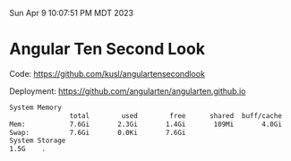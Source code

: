 Sun Apr  9 10:07:51 PM MDT 2023

# Angular Ten Second Look

Code: https://github.com/kusl/angulartensecondlook

Deployment: https://github.com/angularten/angularten.github.io

```bash
System Memory
               total        used        free      shared  buff/cache   available
Mem:           7.6Gi       2.3Gi       1.4Gi       109Mi       4.0Gi       5.0Gi
Swap:          7.6Gi       0.0Ki       7.6Gi
System Storage
1.5G	.
```

